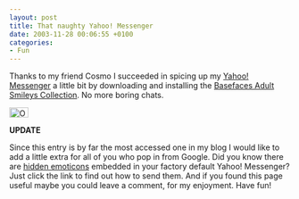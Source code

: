 ```yaml
---
layout: post
title: That naughty Yahoo! Messenger
date: 2003-11-28 00:06:55 +0100
categories:
- Fun
---
```

Thanks to my friend Cosmo I succeeded in spicing up my <a href="http://messenger.yahoo.com">Yahoo! Messenger</a> a little bit by downloading and installing the <a href="http://www.geocities.com/basefaces/">Basefaces Adult Smileys Collection</a>. No more boring chats.

<img alt="One naughty smiley ;-)" src="http://www.rusiczki.net/blog/blogpics/naughty_smiley.gif" width="34" height="18" border="0" />

<b>UPDATE</b>

Since this entry is by far the most accessed one in my blog I would like to add a little extra for all of you who pop in from Google. Did you know there are <a href="http://help.yahoo.com/help/us/mesg/use/use-44.html" title="Even more fun!">hidden emoticons</a> embedded in your factory default Yahoo! Messenger? Just click the link to find out how to send them. And if you found this page useful maybe you could leave a comment, for my enjoyment. Have fun!
